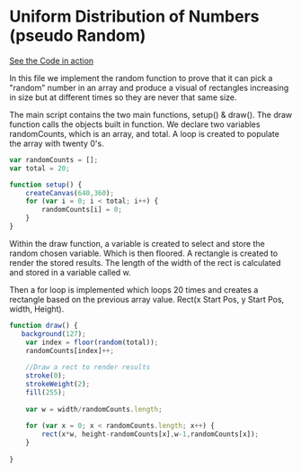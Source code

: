 # Uniform Distribution of Numbers (pseudo Random)

[See the Code in action](index.html)

In this file we implement the random function to prove that it can pick a "random" number in an array and produce a visual of rectangles increasing in size but at different times so they are never that same size.

The main script contains the two main functions, setup() & draw(). The draw function calls the objects built in function.
We declare two variables randomCounts, which is an array, and total.
A loop is created to populate the array with twenty 0's.

```js
var randomCounts = [];
var total = 20;

function setup() {
    createCanvas(640,360);
    for (var i = 0; i < total; i++) {
        randomCounts[i] = 0;
    }
}
```

Within the draw function, a variable is created to select and store the random chosen variable. Which is then floored.
A rectangle is created to render the stored results.
The length of the width of the rect is calculated and stored in a variable called w.

Then a for loop is implemented which loops 20 times and creates a rectangle based on the previous array value. Rect(x Start Pos, y Start Pos, width, Height).


```js
function draw() {
   background(127);
    var index = floor(random(total));
    randomCounts[index]++;
    
    //Draw a rect to render results
    stroke(0);
    strokeWeight(2);
    fill(255);
    
    var w = width/randomCounts.length;
    
    for (var x = 0; x < randomCounts.length; x++) {
        rect(x*w, height-randomCounts[x],w-1,randomCounts[x]);
    }
    
}
```